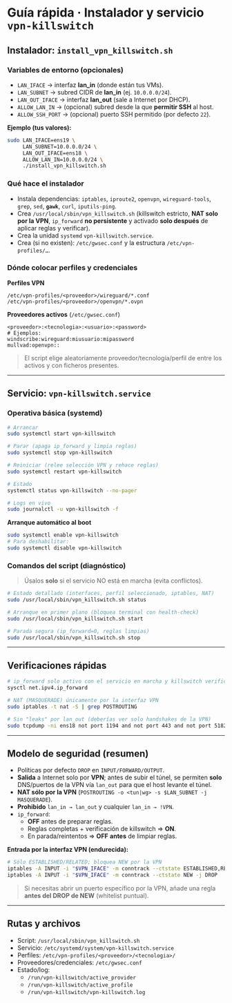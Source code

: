 # Guía rápida · Instalador y servicio `vpn-killswitch`

## Instalador: `install_vpn_killswitch.sh`

### Variables de entorno (opcionales)
- `LAN_IFACE` → interfaz **lan_in** (donde están tus VMs).
- `LAN_SUBNET` → subred CIDR de **lan_in** (ej. `10.0.0.0/24`).
- `LAN_OUT_IFACE` → interfaz **lan_out** (sale a Internet por DHCP).
- `ALLOW_LAN_IN` → (opcional) subred desde la que **permitir SSH** al host.
- `ALLOW_SSH_PORT` → (opcional) puerto SSH permitido (por defecto `22`).

**Ejemplo (tus valores):**
```bash
sudo LAN_IFACE=ens19 \
     LAN_SUBNET=10.0.0.0/24 \
     LAN_OUT_IFACE=ens18 \
     ALLOW_LAN_IN=10.0.0.0/24 \
     ./install_vpn_killswitch.sh
```

### Qué hace el instalador
- Instala dependencias: `iptables`, `iproute2`, `openvpn`, `wireguard-tools`, `grep`, `sed`, **`gawk`**, `curl`, `iputils-ping`.
- Crea `/usr/local/sbin/vpn_killswitch.sh` (killswitch estricto, **NAT solo por la VPN**, `ip_forward` **no persistente** y activado **solo después** de aplicar reglas y verificar).
- Crea la unidad `systemd` `vpn-killswitch.service`.
- Crea (si no existen): `/etc/gwsec.conf` y la estructura `/etc/vpn-profiles/…`.

### Dónde colocar perfiles y credenciales
**Perfiles VPN**
```
/etc/vpn-profiles/<proveedor>/wireguard/*.conf
/etc/vpn-profiles/<proveedor>/openvpn/*.ovpn
```
**Proveedores activos** (`/etc/gwsec.conf`)
```
<proveedor>:<tecnologia>:<usuario>:<password>
# Ejemplos:
windscribe:wireguard:miusuario:mipassword
mullvad:openvpn::
```
> El script elige aleatoriamente proveedor/tecnología/perfil de entre los activos y con ficheros presentes.

---

## Servicio: `vpn-killswitch.service`

### Operativa básica (systemd)
```bash
# Arrancar
sudo systemctl start vpn-killswitch

# Parar (apaga ip_forward y limpia reglas)
sudo systemctl stop vpn-killswitch

# Reiniciar (relee selección VPN y rehace reglas)
sudo systemctl restart vpn-killswitch

# Estado
systemctl status vpn-killswitch --no-pager

# Logs en vivo
sudo journalctl -u vpn-killswitch -f
```

**Arranque automático al boot**
```bash
sudo systemctl enable vpn-killswitch
# Para deshabilitar:
sudo systemctl disable vpn-killswitch
```

### Comandos del script (diagnóstico)
> Úsalos **solo** si el servicio NO está en marcha (evita conflictos).
```bash
# Estado detallado (interfaces, perfil seleccionado, iptables, NAT)
sudo /usr/local/sbin/vpn_killswitch.sh status

# Arranque en primer plano (bloquea terminal con health-check)
sudo /usr/local/sbin/vpn_killswitch.sh start

# Parada segura (ip_forward=0, reglas limpias)
sudo /usr/local/sbin/vpn_killswitch.sh stop
```

---

## Verificaciones rápidas
```bash
# ip_forward solo activo con el servicio en marcha y killswitch verificado
sysctl net.ipv4.ip_forward

# NAT (MASQUERADE) únicamente por la interfaz VPN
sudo iptables -t nat -S | grep POSTROUTING

# Sin "leaks" por lan_out (deberías ver solo handshakes de la VPN)
sudo tcpdump -ni ens18 not port 1194 and not port 443 and not port 51820
```

---

## Modelo de seguridad (resumen)
- Políticas por defecto `DROP` en `INPUT/FORWARD/OUTPUT`.
- **Salida** a Internet solo por **VPN**; antes de subir el túnel, se permiten **solo** DNS/puertos de la VPN vía `lan_out` para que el host levante el túnel.
- **NAT sólo por la VPN** (`POSTROUTING -o <tun|wg> -s $LAN_SUBNET -j MASQUERADE`).
- **Prohibido** `lan_in → lan_out` y cualquier `lan_in → !VPN`.
- `ip_forward`:
  - **OFF** antes de preparar reglas.
  - Reglas completas + verificación de killswitch ⇒ **ON**.
  - En parada/reintentos ⇒ **OFF** **antes** de limpiar reglas.

**Entrada por la interfaz VPN (endurecida):**
```bash
# Sólo ESTABLISHED/RELATED; bloquea NEW por la VPN
iptables -A INPUT -i "$VPN_IFACE" -m conntrack --ctstate ESTABLISHED,RELATED -j ACCEPT
iptables -A INPUT -i "$VPN_IFACE" -m conntrack --ctstate NEW -j DROP
```
> Si necesitas abrir un puerto específico por la VPN, añade una regla **antes del DROP de NEW** (whitelist puntual).

---

## Rutas y archivos
- Script: `/usr/local/sbin/vpn_killswitch.sh`
- Servicio: `/etc/systemd/system/vpn-killswitch.service`
- Perfiles: `/etc/vpn-profiles/<proveedor>/<tecnologia>/`
- Proveedores/credenciales: `/etc/gwsec.conf`
- Estado/log:
  - `/run/vpn-killswitch/active_provider`
  - `/run/vpn-killswitch/active_profile`
  - `/run/vpn-killswitch/vpn-killswitch.log`
